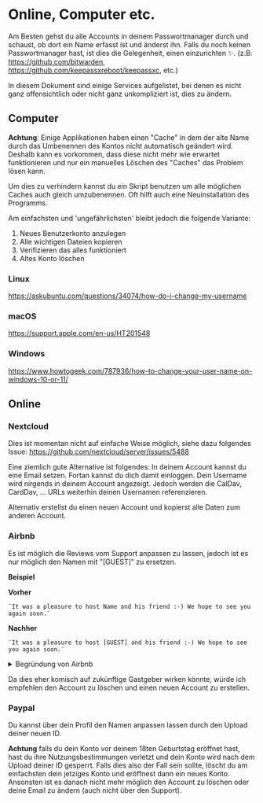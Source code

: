 # Online, Computer etc. 
Am Besten gehst du alle Accounts in deinem Passwortmanager durch und schaust, ob dort ein Name erfasst ist und änderst ihn. 
Falls du noch keinen Passwortmanager hast, ist dies die Gelegenheit, einen einzurichten ✨. (z.B: https://github.com/bitwarden, https://github.com/keepassxreboot/keepassxc, etc.)

In diesem Dokument sind einige Services aufgelistet, bei denen es nicht ganz offensichtlich oder nicht ganz unkompliziert ist, dies zu ändern.

## Computer
**Achtung**: Einige Applikationen haben einen "Cache" in dem der alte Name durch das Umbenennen des Kontos nicht automatisch geändert wird. Deshalb kann es vorkommen, dass diese nicht mehr wie erwartet funktionieren und nur ein manuelles Löschen des "Caches" das Problem lösen kann.

Um dies zu verhindern kannst du ein Skript benutzen um alle möglichen Caches auch gleich umzubenennen. Oft hilft auch eine Neuinstallation des Programms. 

Am einfachsten und 'ungefährlichsten' bleibt jedoch die folgende Variante:
1. Neues Benutzerkonto anzulegen
1. Alle wichtigen Dateien kopieren
1. Verifizieren das alles funktioniert
1. Altes Konto löschen 

### Linux
https://askubuntu.com/questions/34074/how-do-i-change-my-username

### macOS
https://support.apple.com/en-us/HT201548

### Windows
https://www.howtogeek.com/787936/how-to-change-your-user-name-on-windows-10-or-11/

## Online
### Nextcloud
Dies ist momentan nicht auf einfache Weise möglich, siehe dazu folgendes Issue: https://github.com/nextcloud/server/issues/5488

Eine ziemlich gute Alternative ist folgendes: 
In deinem Account kannst du eine Email setzen. Fortan kannst du dich damit einloggen.
Dein Username wird nirgends in deinem Account angezeigt. Jedoch werden die CalDav, CardDav, ... URLs weiterhin deinen Usernamen referenzieren.

Alternativ erstellst du einen neuen Account und kopierst alle Daten zum anderen Account.

### Airbnb
Es ist möglich die Reviews vom Support anpassen zu lassen, jedoch ist es nur möglich den Namen mit "[GUEST]" zu ersetzen.

**Beispiel**

**Vorher**
```
¨It was a pleasure to host Name and his friend :-) We hope to see you again soon.¨
```

**Nachher**
```
¨It was a pleasure to host [GUEST] and his friend :-) We hope to see you again soon.¨
```

<details>
<summary>Begründung von Airbnb</summary>
We are able to modify your reviews so that they no longer display the incorrect pronoun. Unfortunately, we aren't able to change the pronouns from him to her. Instead in these instances, we change the pronoun to [Guest]

This format is used in the same way "[URL HIDDEN]" is used, to indicate that a review has been edited by Airbnb. This helps maintain consistency and transparency throughout the review process.
</details>

Da dies eher komisch auf zukünftige Gastgeber wirken könnte, würde ich empfehlen den Account zu löschen und einen neuen Account zu erstellen. 

### Paypal
Du kannst über dein Profil den Namen anpassen lassen durch den Upload deiner neuen ID.

**Achtung** falls du dein Konto vor deinem 18ten Geburtstag eröffnet hast, hast du ihre Nutzungsbestimmungen verletzt und dein Konto wird nach dem Upload deiner ID gesperrt. Falls dies also der Fall sein sollte, löscht du am einfachsten dein jetziges Konto und eröffnest dann ein neues Konto.
Ansonsten ist es danach nicht mehr möglich den Account zu löschen oder deine Email zu ändern (auch nicht über den Support).